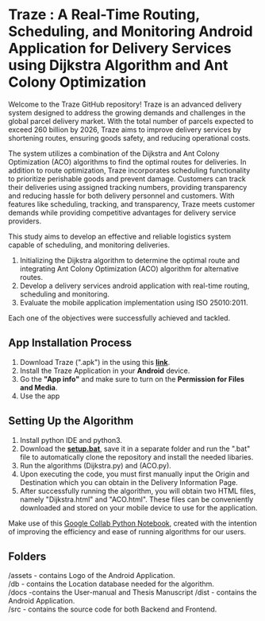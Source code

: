 # Traze : A Real-Time Routing, Scheduling, and Monitoring Android Application for Delivery Services using Dijkstra Algorithm and Ant Colony Optimization

Welcome to the Traze GitHub repository! Traze is an advanced delivery system designed to address the growing demands and challenges in the global parcel delivery market. With the total number of parcels expected to exceed 260 billion by 2026, Traze aims to improve delivery services by shortening routes, ensuring goods safety, and reducing operational costs.

The system utilizes a combination of the Dijkstra and Ant Colony Optimization (ACO) algorithms to find the optimal routes for deliveries. In addition to route optimization, Traze incorporates scheduling functionality to prioritize perishable goods and prevent damage. Customers can track their deliveries using assigned tracking numbers, providing transparency and reducing hassle for both delivery personnel and customers. With features like scheduling, tracking, and transparency, Traze meets customer demands while providing competitive advantages for delivery service providers.

This study aims to develop an effective and reliable logistics system capable of scheduling, and monitoring deliveries.
1. Initializing the Dijkstra algorithm to determine the optimal route and integrating Ant Colony Optimization (ACO) algorithm for alternative routes.
2. Develop a delivery services android application  with real-time routing, scheduling and monitoring.
3. Evaluate the mobile application implementation using ISO 25010:2011.

Each one of the objectives were successfully achieved and tackled.



<h2>App Installation Process</h2>
  
  1. Download Traze (".apk") in the using this **[link](https://github.com/Mariaarlyn14/Traze/releases/latest/download/Traze.apk)**.
  2. Install the Traze Application in your **Android** device.
  3. Go the **"App info"** and make sure to turn on the **Permission for Files and Media**.
  4. Use the app

Setting Up the Algorithm
-----
1. Install python IDE and python3.
2. Download the **[setup.bat](https://github.com/Mariaarlyn14/Traze/releases/latest/download/setup.bat)**, save it in a separate folder and run the ".bat" file to automatically clone the repository and install the needed libaries.
3. Run the algorithms (Dijkstra.py) and (ACO.py).
4. Upon executing the code, you must first manually input the Origin and Destination which you can obtain in the Delivery Information Page.
5. After successfully running the algorithm, you will obtain two HTML files, namely "Dijkstra.html" and "ACO.html". These files can be conveniently downloaded and stored on your mobile device to use for the application.


Make use of this [Google Collab Python Notebook](https://colab.research.google.com/drive/1dSIbjAXhbsRaO5O8azrfq-hAqGfk0whj?usp=sharing), created with the intention of improving the efficiency and ease of running algorithms for our users.


Folders
---

/assets - contains Logo of the Android Application.</br>
/db - contains the Location database needed for the algorithm.</br>
/docs -contains the User-manual and Thesis Manuscript
/dist - contains the Android Application.</br>
/src - contains the source code for both Backend and Frontend.</br>
